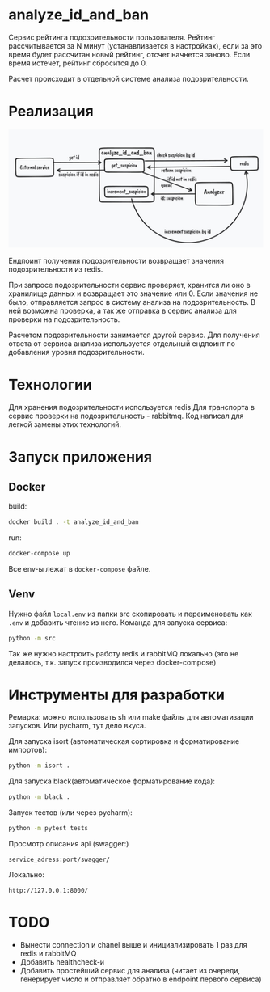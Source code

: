 # analyze_id_and_ban
Сервис рейтинга подозрительности пользователя.
Рейтинг рассчитывается за N минут (устанавливается в настройках), если за это время будет рассчитан новый рейтинг, 
отсчет начнется заново. Если время истечет, рейтинг сбросится до 0.

Расчет происходит в отдельной системе анализа подозрительности.

# Реализация
![](scheme.jpg)

Ендпоинт получения подозрительности возвращает значения подозрительности из redis.

При запросе подозрительности сервис проверяет, хранится ли оно в хранилище данных и возвращает это значение или 0. 
Если значения не было, отправляется запрос в систему анализа на подозрительность. В ней возможна проверка,
а так же отправка в сервис анализа для проверки на подозрительность.

Расчетом подозрительности занимается другой сервис.
Для получения ответа от сервиса анализа используется отдельный ендпоинт по добавления уровня подозрительности.

# Технологии
Для хранения подозрительности используется redis 
Для транспорта в сервис проверки на подозрительность - rabbitmq.
Код написал для легкой замены этих технологий.

# Запуск приложения
## Docker
build:
```bash
docker build . -t analyze_id_and_ban
```
run:
```bash
docker-compose up
```
Все env-ы лежат в `docker-compose` файле.

## Venv
Нужно файл `local.env` из папки src скопировать и переименовать как `.env` и добавить чтение из него.
Команда для запуска сервиса:
```bash
python -m src
```
Так же нужно настроить работу redis и rabbitMQ локально (это не делалось, т.к. запуск производился через docker-compose)

# Инструменты для разработки
Ремарка: можно использовать sh или make файлы для автоматизации запусков. Или pycharm, тут дело вкуса.

Для запуска isort (автоматическая сортировка и форматирование импортов):
```bash
python -m isort .
```
Для запуска black(автоматическое форматирование кода):
```bash
python -m black .
```
Запуск тестов (или через pycharm):
```bash
python -m pytest tests
```
Просмотр описания api (swagger:)
```
service_adress:port/swagger/
```
Локально:
```
http://127.0.0.1:8000/
```
# TODO
- Вынести connection и chanel выше и инициализировать 1 раз для redis и rabbitMQ
- Добавить healthcheck-и
- Добавить простейший сервис для анализа (читает из очереди, генерирует число и отправляет обратно в endpoint первого сервиса)